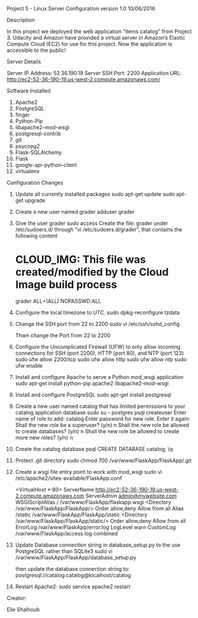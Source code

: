 Project 5 - Linux Server Configuration version 1.0 10/06/2016

Description

In this project we deployed the web application "items catalog" from Project 3. 
Udacity and Amazon have provided a virtual server in Amazon’s Elastic Compute Cloud (EC2) for use for this project. 
Now the application is  accessible to the public!

Server Details

Server IP Address: 52.36.190.19
Server SSH Port: 2200
Application URL: http://ec2-52-36-190-19.us-west-2.compute.amazonaws.com/

Software Installed
1) Apache2
2) PostgreSQL
3) finger
4) Python-Pip
5) libapache2-mod-wsgi
6) postgresql-contrib
7) git
8) psycopg2
9) Flask-SQLAlchemy
10) Flask
11) google-api-python-client
12) virtualenv

Configuration Changes
1) Update all currently installed packages
	sudo apt-get update
	sudo apt-get upgrade

2) Create a new user named grader
	adduser grader

3) Give the user grader sudo access
	Create the file: grader under /etc/sudoers.d/ through "vi /etc/sudoers.d/grader", that contains the following content 

	# CLOUD_IMG: This file was created/modified by the Cloud Image build process
	grader ALL=(ALL) NOPASSWD:ALL

4) Configure the local timezone to UTC.
	sudo dpkg-reconfigure tzdata

5) Change the SSH port from 22 to 2200
	sudo vi /etc/ssh/sshd_config
	
	Thwn change the Port from 22 to 2200

6) Configure the Uncomplicated Firewall (UFW) to only allow incoming connections for SSH (port 2200), HTTP (port 80), and NTP (port 123)
	sudo ufw allow 2200/tcp
	sudo ufw allow http
	sudo ufw allow ntp
	sudo ufw enable

7) Install and configure Apache to serve a Python mod_wsgi application
	sudo apt-get install python-pip apache2 libapache2-mod-wsgi

8) Install and configure PostgreSQL
	sudo apt-get install postgresql

9) Create a new user named catalog that has limited permissions to your catalog application database
	sudo su - postgres
	psql
	createuser
	Enter name of role to add: catalog
	Enter password for new role:
	Enter it again:
	Shall the new role be a superuser? (y/n) n
	Shall the new role be allowed to create databases? (y/n) n
	Shall the new role be allowed to create more new roles? (y/n) n

10) Create the catalog database
	psql
	CREATE DATABASE catalog;
	\q

11) Protect .git directory
	sudo chmod 700 /var/www/FlaskApp/FlaskApp/.git

12) Create a wsgi file entry point to work with mod_wsgi
	sudo vi /etc/apache2/sites-available/FlaskApp.conf

	<VirtualHost *:80>
                ServerName http://ec2-52-36-190-19.us-west-2.compute.amazonaws.com
                ServerAdmin admin@mywebsite.com
                WSGIScriptAlias / /var/www/FlaskApp/flaskapp.wsgi
                <Directory /var/www/FlaskApp/FlaskApp/>
                        Order allow,deny
                        Allow from all
                </Directory>
                Alias /static /var/www/FlaskApp/FlaskApp/static
                <Directory /var/www/FlaskApp/FlaskApp/static/>
                        Order allow,deny
                        Allow from all
                </Directory>
                ErrorLog /var/www/FlaskApp/error.log
                LogLevel warn
                CustomLog /var/www/FlaskApp/access.log combined
	</VirtualHost>

	
13) Update Database connection string in database_setup.py to the use PostgreSQL rather than SQLite3
	sudo vi /var/www/FlaskApp/FlaskApp/database_setup.py

	then update the database connection string to: postgresql://catalog:catalog@localhost/catalog

14) Restart Apache2:
	sudo service apache2 restart
	
Creator:

Elie Shalhoub
